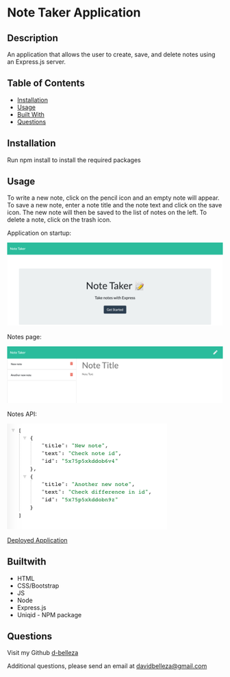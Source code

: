 # Note Taker Application

## Description
An application that allows the user to create, save, and delete notes using an Express.js server. 

## Table of Contents
* [Installation](#installation)
* [Usage](#usage)
* [Built With](#builtwith)
* [Questions](#questions)
    
## Installation
Run npm install to install the required packages

## Usage
To write a new note, click on the pencil icon and an empty note will appear. To save a new note, enter a note title and the note text and click on the save icon. The new note will then be saved to the list of notes on the left. To delete a note, click on the trash icon.

Application on startup:

![Index page](./public/assets/images/indexscreenshot.png)

Notes page:

![Notes page](./public/assets/images/notesscreenshot.png)

Notes API:

![Notes API page](./public/assets/images/noteapiscreenshot.png)

[Deployed Application](https://)

## Builtwith
* HTML
* CSS/Bootstrap
* JS
* Node
* Express.js
* Uniqid - NPM package

## Questions
Visit my Github
[d-belleza](https://github.com/d-belleza)

Additional questions, please send an email at
[davidbelleza@gmail.com](mailto:davidbelleza@gmail.com)